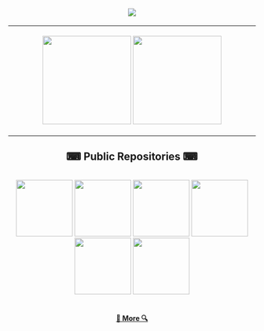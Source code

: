 <h1 align="center">
  <img src="https://readme-typing-svg.herokuapp.com/?lines=Hello;I+am+Zastinian&color=FFFFFF&center=true&size=30&font=Rubik+80s+Fade" />
</h1>

<hr />
<div width="100%" style="margin: 20px" align="center">
  <img
    height="180"
    src="https://github-readme-stats.vercel.app/api?username=Zastinian&show_icons=true&theme=codeSTACKr&count_private=true&border_color=61dafb&border_radius=10&include_all_commits=true"
  />
  <img
    height="180"
    src="https://github-readme-stats.vercel.app/api/top-langs/?username=Zastinian&layout=compact&theme=codeSTACKr&langs_count=9&border_color=61dafb&border_radius=10"
  />
</div>
<hr />

<h2 align="center" style="font-family: Rubik 80s Fade">⌨ Public Repositories ⌨</h2>

<br />
<div width="100%" align="center">
  <a align="left" href="https://github.com/Zastinian/Discord-Bot-Template" title="Discord-Bot-Template"
    ><img
      height="115"
      src="https://github-readme-stats.vercel.app/api/pin/?username=Zastinian&repo=Discord-Bot-Template&theme=codeSTACKr&border_color=61dafb&border_radius=10"
  /></a>
  <a align="right" href="https://github.com/Zastinian/esmile-useful" title="esmile-useful"
    ><img
      height="115"
      src="https://github-readme-stats.vercel.app/api/pin/?username=Zastinian&repo=esmile-useful&theme=codeSTACKr&border_color=61dafb&border_radius=10"
  /></a>
  <a align="left" href="https://github.com/Zastinian/eseggs" title="eseggs"
    ><img
      height="115"
      src="https://github-readme-stats.vercel.app/api/pin/?username=Zastinian&repo=eseggs&theme=codeSTACKr&border_color=61dafb&border_radius=10"
  /></a>
  <a align="right" href="https://github.com/Zastinian/EsmileBilling" title="EsmileBilling"
    ><img
      height="115"
      src="https://github-readme-stats.vercel.app/api/pin/?username=Zastinian&repo=EsmileBilling&theme=codeSTACKr&border_color=61dafb&border_radius=10"
  /></a>
  <a align="left" href="https://github.com/Zastinian/Esmile-Builders" title="Esmile-Builders"
    ><img
      height="115"
      src="https://github-readme-stats.vercel.app/api/pin/?username=Zastinian&repo=Esmile-Builders&theme=codeSTACKr&border_color=61dafb&border_radius=10"
  /></a>
  <a align="right" href="https://github.com/Zastinian/esmile.db" title="esmile.db"
    ><img
      height="115"
      src="https://github-readme-stats.vercel.app/api/pin/?username=Zastinian&repo=esmile.db&theme=codeSTACKr&border_color=61dafb&border_radius=10"
  /></a>
</div>

<br />

<h4 align="center">
  <a href="https://github.com/Zastinian?tab=repositories" title="Show Repositories">🔎 More 🔍</a>
</h4>

